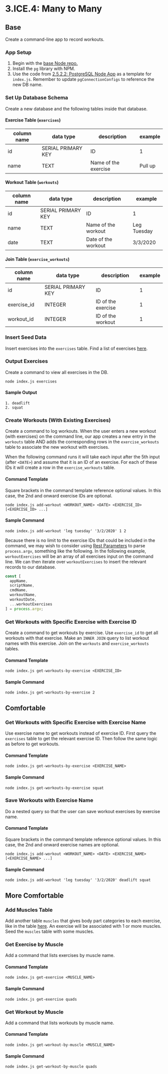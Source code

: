 # 3.ICE.4: Many to Many

## Base

Create a command-line app to record workouts.

### App Setup

1. Begin with the [base Node repo.](https://github.com/rocketacademy/base-node-bootcamp)
2. Install the `pg` library with NPM.
3. Use the code from [2.5.2.2: PostgreSQL Node App](../3.4-sql-applications/3.5.2.2-postgresql-node-app.md#select) as a template for `index.js`. Remember to update `pgConnectionConfigs` to reference the new DB name.

### Set Up Database Schema

Create a new database and the following tables inside that database.

#### Exercise Table (`exercises`)

| column name | data type          | description          | example |
| ----------- | ------------------ | -------------------- | ------- |
| id          | SERIAL PRIMARY KEY | ID                   | 1       |
| name        | TEXT               | Name of the exercise | Pull up |

#### Workout Table (`workouts`)

| column name | data type          | description         | example     |
| ----------- | ------------------ | ------------------- | ----------- |
| id          | SERIAL PRIMARY KEY | ID                  | 1           |
| name        | TEXT               | Name of the workout | Leg Tuesday |
| date        | TEXT               | Date of the workout | 3/3/2020    |

#### Join Table (`exercise_workouts`)

| column name | data type          | description        | example |
| ----------- | ------------------ | ------------------ | ------- |
| id          | SERIAL PRIMARY KEY | ID                 | 1       |
| exercise_id | INTEGER            | ID of the exercise | 1       |
| workout_id  | INTEGER            | ID of the workout  | 1       |

### Insert Seed Data

Insert exercises into the `exercises` table. Find a list of exercises [here](https://en.wikipedia.org/wiki/List_of_weight_training_exercises).

### Output Exercises

Create a command to view all exercises in the DB.

```
node index.js exercises
```

#### Sample Output

```
1. deadlift
2. squat
```

### Create Workouts (With Existing Exercises)

Create a command to log workouts. When the user enters a new workout (with exercises) on the command line, our app creates a new entry in the `workouts` table AND adds the corresponding rows in the `exercise_workouts` table to associate the new workout with exercises.

When the following command runs it will take each input after the 5th input (after `<DATE>`) and assume that it is an ID of an exercise. For each of these IDs it will create a row in the `exercise_workouts` table.

#### Command Template

Square brackets in the command template reference optional values. In this case, the 2nd and onward exercise IDs are optional.

```
node index.js add-workout <WORKOUT_NAME> <DATE> <EXERCISE_ID> [<EXERCISE_ID> ...]
```

#### Sample Command

```
node index.js add-workout 'leg tuesday' '3/2/2020' 1 2
```

Because there is no limit to the exercise IDs that could be included in the command, we may wish to consider using [Rest Parameters](../../0-language-and-tooling/0.2-es6/0.2.3-es6-destructuring-spread-operators.md#rest-parameters) to parse `process.argv`, something like the following. In the following example, `workoutExercises` will be an array of all exercises input on the command line. We can then iterate over `workoutExercises` to insert the relevant records to our database.

```javascript
const [
  appName,
  scriptName,
  cmdName,
  workoutName,
  workoutDate,
  ...workoutExercises
] = process.argv;
```

### Get Workouts with Specific Exercise with Exercise ID

Create a command to get workouts by exercise. Use `exercise_id` to get all workouts with that exercise. Make an `INNER JOIN` query to list workout names with this exercise. Join on the `workouts` and `exercise_workouts` tables.

#### Command Template

```
node index.js get-workouts-by-exercise <EXERCISE_ID>
```

#### Sample Command

```
node index.js get-workouts-by-exercise 2
```

## Comfortable

### Get Workouts with Specific Exercise with Exercise Name

Use exercise name to get workouts instead of exercise ID. First query the `exercises` table to get the relevant exercise ID. Then follow the same logic as before to get workouts.

#### Command Template

```
node index.js get-workouts-by-exercise <EXERCISE_NAME>
```

#### Sample Command

```
node index.js get-workouts-by-exercise squat
```

### Save Workouts with Exercise Name

Do a nested query so that the user can save workout exercises by exercise name.

#### Command Template

Square brackets in the command template reference optional values. In this case, the 2nd and onward exercise names are optional.

```
node index.js add-workout <WORKOUT_NAME> <DATE> <EXERCISE_NAME> [<EXERCISE_NAME> ...]
```

#### Sample Command

```
node index.js add-workout 'leg tuesday' '3/2/2020' deadlift squat
```

## More Comfortable

### Add Muscles Table

Add another table `muscles` that gives body part categories to each exercise, like in the table [here](https://en.wikipedia.org/wiki/List_of_weight_training_exercises#Overview). An exercise will be associated with 1 or more muscles. Seed the `muscles` table with some muscles.

### Get Exercise by Muscle

Add a command that lists exercises by muscle name.

#### Command Template

```
node index.js get-exercise <MUSCLE_NAME>
```

#### Sample Command

```
node index.js get-exercise quads
```

### Get Workout by Muscle

Add a command that lists workouts by muscle name.

#### Command Template

```
node index.js get-workout-by-muscle <MUSCLE_NAME>
```

#### Sample Command

```
node index.js get-workout-by-muscle quads
```
